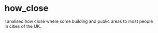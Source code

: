 # how_close
I analised how close where some building and public areas to most people in cities of the UK.
